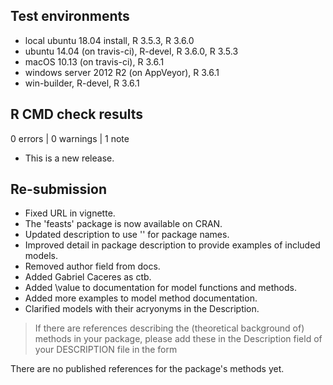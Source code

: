 ## Test environments
* local ubuntu 18.04 install, R 3.5.3, R 3.6.0
* ubuntu 14.04 (on travis-ci), R-devel, R 3.6.0, R 3.5.3
* macOS 10.13 (on travis-ci), R 3.6.1
* windows server 2012 R2 (on AppVeyor), R 3.6.1
* win-builder, R-devel, R 3.6.1

## R CMD check results

0 errors | 0 warnings | 1 note

* This is a new release.

## Re-submission

* Fixed URL in vignette.
* The 'feasts' package is now available on CRAN.
* Updated description to use '' for package names.
* Improved detail in package description to provide examples of included models.
* Removed author field from docs.
* Added Gabriel Caceres as ctb.
* Added \value to documentation for model functions and methods.
* Added more examples to model method documentation.
* Clarified models with their acryonyms in the Description.

> If there are references describing the (theoretical background of)
methods in your package, please add these in the Description field of
your DESCRIPTION file in the form

There are no published references for the package's methods yet.